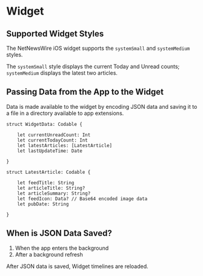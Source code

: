 #  Widget

## Supported Widget Styles

The NetNewsWire iOS widget supports the `systemSmall` and `systemMedium` styles. 

The `systemSmall` style displays the current Today and Unread counts; `systemMedium` displays the latest two articles.

## Passing Data from the App to the Widget

Data is made available to the widget by encoding JSON data and saving it to a file in a directory available to app extensions. 


```
struct WidgetData: Codable {

    let currentUnreadCount: Int 
    let currentTodayCount: Int
    let latestArticles: [LatestArticle]
    let lastUpdateTime: Date

}

struct LatestArticle: Codable {

    let feedTitle: String
    let articleTitle: String?
    let articleSummary: String?
    let feedIcon: Data? // Base64 encoded image data
    let pubDate: String

}
```

## When is JSON Data Saved?

1. When the app enters the background
2. After a background refresh

After JSON data is saved, Widget timelines are reloaded.


